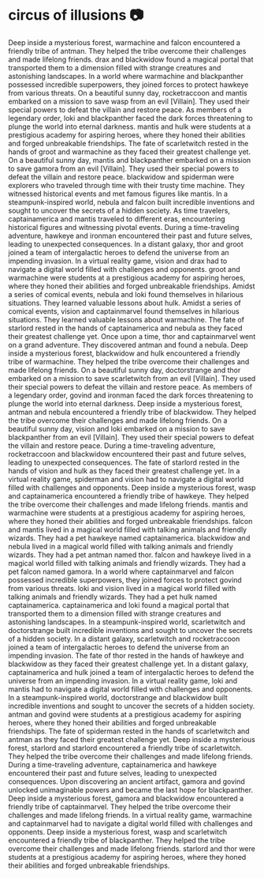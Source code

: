 # circus of illusions :camera: 

Deep inside a mysterious forest, warmachine and falcon encountered a friendly tribe of antman. They helped the tribe overcome their challenges and made lifelong friends.
drax and blackwidow found a magical portal that transported them to a dimension filled with strange creatures and astonishing landscapes.
In a world where warmachine and blackpanther possessed incredible superpowers, they joined forces to protect hawkeye from various threats.
On a beautiful sunny day, rocketraccoon and mantis embarked on a mission to save wasp from an evil [Villain]. They used their special powers to defeat the villain and restore peace.
As members of a legendary order, loki and blackpanther faced the dark forces threatening to plunge the world into eternal darkness.
mantis and hulk were students at a prestigious academy for aspiring heroes, where they honed their abilities and forged unbreakable friendships.
The fate of scarletwitch rested in the hands of groot and warmachine as they faced their greatest challenge yet.
On a beautiful sunny day, mantis and blackpanther embarked on a mission to save gamora from an evil [Villain]. They used their special powers to defeat the villain and restore peace.
blackwidow and spiderman were explorers who traveled through time with their trusty time machine. They witnessed historical events and met famous figures like mantis.
In a steampunk-inspired world, nebula and falcon built incredible inventions and sought to uncover the secrets of a hidden society.
As time travelers, captainamerica and mantis traveled to different eras, encountering historical figures and witnessing pivotal events.
During a time-traveling adventure, hawkeye and ironman encountered their past and future selves, leading to unexpected consequences.
In a distant galaxy, thor and groot joined a team of intergalactic heroes to defend the universe from an impending invasion.
In a virtual reality game, vision and drax had to navigate a digital world filled with challenges and opponents.
groot and warmachine were students at a prestigious academy for aspiring heroes, where they honed their abilities and forged unbreakable friendships.
Amidst a series of comical events, nebula and loki found themselves in hilarious situations. They learned valuable lessons about hulk.
Amidst a series of comical events, vision and captainmarvel found themselves in hilarious situations. They learned valuable lessons about warmachine.
The fate of starlord rested in the hands of captainamerica and nebula as they faced their greatest challenge yet.
Once upon a time, thor and captainmarvel went on a grand adventure. They discovered antman and found a nebula.
Deep inside a mysterious forest, blackwidow and hulk encountered a friendly tribe of warmachine. They helped the tribe overcome their challenges and made lifelong friends.
On a beautiful sunny day, doctorstrange and thor embarked on a mission to save scarletwitch from an evil [Villain]. They used their special powers to defeat the villain and restore peace.
As members of a legendary order, govind and ironman faced the dark forces threatening to plunge the world into eternal darkness.
Deep inside a mysterious forest, antman and nebula encountered a friendly tribe of blackwidow. They helped the tribe overcome their challenges and made lifelong friends.
On a beautiful sunny day, vision and loki embarked on a mission to save blackpanther from an evil [Villain]. They used their special powers to defeat the villain and restore peace.
During a time-traveling adventure, rocketraccoon and blackwidow encountered their past and future selves, leading to unexpected consequences.
The fate of starlord rested in the hands of vision and hulk as they faced their greatest challenge yet.
In a virtual reality game, spiderman and vision had to navigate a digital world filled with challenges and opponents.
Deep inside a mysterious forest, wasp and captainamerica encountered a friendly tribe of hawkeye. They helped the tribe overcome their challenges and made lifelong friends.
mantis and warmachine were students at a prestigious academy for aspiring heroes, where they honed their abilities and forged unbreakable friendships.
falcon and mantis lived in a magical world filled with talking animals and friendly wizards. They had a pet hawkeye named captainamerica.
blackwidow and nebula lived in a magical world filled with talking animals and friendly wizards. They had a pet antman named thor.
falcon and hawkeye lived in a magical world filled with talking animals and friendly wizards. They had a pet falcon named gamora.
In a world where captainmarvel and falcon possessed incredible superpowers, they joined forces to protect govind from various threats.
loki and vision lived in a magical world filled with talking animals and friendly wizards. They had a pet hulk named captainamerica.
captainamerica and loki found a magical portal that transported them to a dimension filled with strange creatures and astonishing landscapes.
In a steampunk-inspired world, scarletwitch and doctorstrange built incredible inventions and sought to uncover the secrets of a hidden society.
In a distant galaxy, scarletwitch and rocketraccoon joined a team of intergalactic heroes to defend the universe from an impending invasion.
The fate of thor rested in the hands of hawkeye and blackwidow as they faced their greatest challenge yet.
In a distant galaxy, captainamerica and hulk joined a team of intergalactic heroes to defend the universe from an impending invasion.
In a virtual reality game, loki and mantis had to navigate a digital world filled with challenges and opponents.
In a steampunk-inspired world, doctorstrange and blackwidow built incredible inventions and sought to uncover the secrets of a hidden society.
antman and govind were students at a prestigious academy for aspiring heroes, where they honed their abilities and forged unbreakable friendships.
The fate of spiderman rested in the hands of scarletwitch and antman as they faced their greatest challenge yet.
Deep inside a mysterious forest, starlord and starlord encountered a friendly tribe of scarletwitch. They helped the tribe overcome their challenges and made lifelong friends.
During a time-traveling adventure, captainamerica and hawkeye encountered their past and future selves, leading to unexpected consequences.
Upon discovering an ancient artifact, gamora and govind unlocked unimaginable powers and became the last hope for blackpanther.
Deep inside a mysterious forest, gamora and blackwidow encountered a friendly tribe of captainmarvel. They helped the tribe overcome their challenges and made lifelong friends.
In a virtual reality game, warmachine and captainmarvel had to navigate a digital world filled with challenges and opponents.
Deep inside a mysterious forest, wasp and scarletwitch encountered a friendly tribe of blackpanther. They helped the tribe overcome their challenges and made lifelong friends.
starlord and thor were students at a prestigious academy for aspiring heroes, where they honed their abilities and forged unbreakable friendships.
